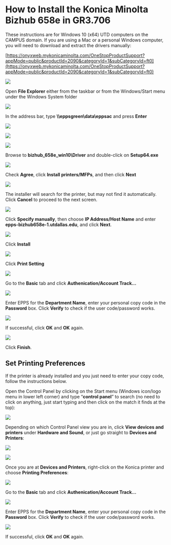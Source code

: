 How to Install the Konica Minolta Bizhub 658e in GR3.706
========================================================

These instructions are for Windows 10 (x64) UTD computers on the CAMPUS domain. If you are using a Mac or a personal Windows computer, you will need to download and extract the drivers manually:  
  
[https://onyxweb.mykonicaminolta.com/OneStopProductSupport?appMode=public&productId=2090&categoryId=1&subCategoryId=ft0](https://onyxweb.mykonicaminolta.com/OneStopProductSupport?appMode=public&productId=2090&categoryId=1&subCategoryId=ft0)

![](/images/faq/konica-bizhub/0.png)

Open **File Explorer** either from the taskbar or from the Windows/Start menu under the Windows System folder

![](/images/faq/konica-bizhub/0a.png)

In the address bar, type **\\\\eppsgreen\\data\\eppsac** and press **Enter**

![](/images/faq/konica-bizhub/0b.png)

![](/images/faq/konica-bizhub/0c.png)

![](/images/faq/konica-bizhub/0d.png)

Browse to **bizhub\_658e\_win10\\Driver** and double-click on **Setup64.exe**

![](/images/faq/konica-bizhub/1.png)

Check **Agree**, click **Install printers/MFPs**, and then click **Next**

![](/images/faq/konica-bizhub/2.png)

The installer will search for the printer, but may not find it automatically. Click **Cancel** to proceed to the next screen.

![](/images/faq/konica-bizhub/3.png)

Click **Specify manually**, then choose **IP Address/Host Name** and enter **epps-bizhub658e-1.utdallas.edu**, and click **Next**.

![](/images/faq/konica-bizhub/4.png)

Click **Install**

![](/images/faq/konica-bizhub/5.png)

Click **Print Setting**

![](/images/faq/konica-bizhub/6.png)

Go to the **Basic** tab and click **Authenication/Account Track…**

![](/images/faq/konica-bizhub/7.png)

Enter EPPS for the **Department Name**, enter your personal copy code in the **Password** box. Click **Verify** to check if the user code/password works.

![](/images/faq/konica-bizhub/8.png)

If successful, click **OK** and **OK** again.

![](/images/faq/konica-bizhub/9.png)

Click **Finish**.

## <a name="printing-prefs"></a>Set Printing Preferences

If the printer is already installed and you just need to enter your copy code, follow the instructions below.

Open the Control Panel by clicking on the Start menu (Windows icon/logo menu in lower left corner) and type “**control panel**” to search (no need to click on anything, just start typing and then click on the match it finds at the top):

![](/images/faq/Manual-Win10/0.png)

Depending on which Control Panel view you are in, click **View devices and printers** under **Hardware and Sound**, or just go straight to **Devices and Printers**:

![](/images/faq/Manual-Win10/3a.png)

![](/images/faq/Manual-Win10/3c.png)

Once you are at **Devices and Printers**, right-click on the Konica printer and choose **Printing Preferences**:

![](/images/faq/konica-bizhub/explorer_gsMkbZhzNr.png)

Go to the **Basic** tab and click **Authenication/Account Track…**

![](/images/faq/konica-bizhub/7.png)

Enter EPPS for the **Department Name**, enter your personal copy code in the **Password** box. Click **Verify** to check if the user code/password works.

![](/images/faq/konica-bizhub/8.png)

If successful, click **OK** and **OK** again.